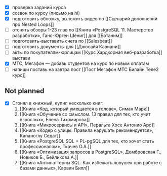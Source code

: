 - [x] проверка заданий курса
- [x] созвон по курсу (письмо на hi)
- [x] подготовить обложку, выложить видео по [[Сценарий дополнений про Nested Loops]]
- [ ] отснять обзоры 1-23 глав по [[Книга «PostgreSQL 11. Мастерство разработки», Ганс-Юрген Шёниг]] для [[Ботаним]]
- [ ] подготовить-выставить счета по [[Salesbeat]]
- [ ] подготовить документы для [[Джосайя Кавиани]]
- [ ] акты по покупателям-юрлицам [[Курс Хардкорная веб-разработка]] выстави
- [x] МТС, Мегафон — добавь студентов на курс по новым оплатам
- [ ] напиши поставь на завтра пост [[Пост Мегафон МТС Билайн Теле2 курс]]

## Not planned

- [x] Сгонял в книжный, купил несколько книг:
	1. [[Книга «Код, который умещается в голове», Симан Марк]]
	2. [[Книга «Обучение со смыслом. 13 правил для тех, кто учит взрослых», Елена Тихомирова]]
	3. [[Книга «Микросервисы и API», Перальта Хосе Антонио Аро]]
	4. [[Книга «Кодер с улицы. Правила нарушать рекомендуется», Капаноглу Седат]]
	5. [[Книга «PostgreSQL SQL + PL-pgSQL для тех, кто хочет стать профессионалом», Ткачев О.А.]]
	6. [[Книга «Оптимизация запросов в PostgreSQL», Домбровская Г., Новиков Б., Бейликова А.]]
	7. [[Книга «Антипаттерны SQL. Как избежать ловушек при работе с базами данных», Карвин Билл]]
